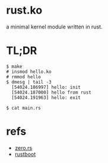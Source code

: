 # rust.ko

a minimal kernel module written in rust.

# TL;DR

    $ make
    # insmod hello.ko
    # rmmod hello
    $ dmesg | tail -3
      [54024.186997] hello: init
      [54024.187000] hello from rust
      [54024.191963] hello: exit

    $ cat main.rs
    
# refs
 - [zero.rs](https://github.com/pcwalton/zero.rs.git)
 - [rustboot](https://github.com/charliesome/rustboot.git)